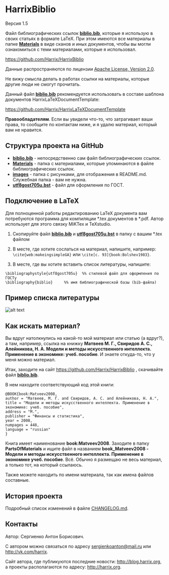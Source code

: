 HarrixBiblio
============

Версия 1.5

Файл библиографических ссылок [**biblio.bib**](../master/biblio.bib), которые я использую в своих статьях в формате LaTeX. При этом имеются все материалы в папке [**Materials**](../master/Materials) в виде сканов и иных документов, чтобы вы могли ознакомиться с теми материалами, которые я использовал.

https://github.com/Harrix/HarrixBiblio

Данные распространяются по лицензии [Apache License, Version 2.0](../master/LICENSE.txt).

Не вижу смысла делать в работах ссылки на материалы, которые другие люди не смогут прочитать.

Данный файл [**biblio.bib**](../master/biblio.bib) рекомендуется использовать в составе шаблона документов HarrixLaTeXDocumentTemplate:

https://github.com/Harrix/HarrixLaTeXDocumentTemplate

**Правообладателям**. Если вы увидели что-то, что затрагивает ваши права, то сообщите по контактам ниже, и я удалю материал, который вам не нравится.

Структура проекта на GitHub
-------------------------

- [**biblio.bib**](../master/biblio.bib) - непосредственно сам файл библиографических ссылок.
- [**Materials**](../master/Materials) - папка с материалами, которые упоминаются в файле библиографических ссылок.
- [**images**](../master/images) - папка с рисунками, для отображения в README.md. Служебная папка - вам не нужна.
- [**utf8gost705u.bst**](../master/utf8gost705u.bst) - файл для оформления по ГОСТ.

Подключение в LaTeX
-------------------

Для полноценной работы редактированию LaTeX документа вам потребуются программа для компиляции *.tex документов в *.pdf. Автор использует для этого связку MiKTex и TeXstudio.

 1. Скопируйте файл [**biblio.bib**](../master/biblio.bib) и [**utf8gost705u.bst**](../master/utf8gost705u.bst) в папку с вашим *.tex файлом
 
 2. В месте, где хотите сослаться на материал, напишите, например: `\cite{web:makeingsimpleGA}` или `\cite[с. 93]{book:Bolshev1983}`.

 3. В месте, где вы хотите вставить список литературы, напишите:
```
\bibliographystyle{utf8gost705u}  %% стилевой файл для оформления по ГОСТу
\bibliography{biblio}     %% имя библиографической базы (bib-файла)
```
	
Пример списка литературы
------------------------

![alt text](../master/images/biblio.png "Пример списка литературы")

Как искать материал?
--------------------

Вы вдруг натолкнулись на какой-то мой материал или статью (а вдруг?), а там, например, ссылка на книжку **Матвеев М. Г., Свиридов А. С., Алейникова, Н. А. Модели и методы искусственного интеллекта. Применение в экономике: учеб. пособие**. И знаете откуда-то, что у меня можно материал. 

Итак, заходите на сайт https://github.com/Harrix/HarrixBiblio , скачивайте файл [**biblio.bib**](../master/biblio.bib).

В нем находите соответствующий код этой книги:

	@BOOK{book:Matveev2008,
	author = "Матвеев, М. Г. and Свиридов, А. С. and Алейникова, Н. А.",
	title = "Модели и методы искусственного интеллекта. Применение в экономике: учеб. пособие",
	address = "М.",
	publisher = "Финансы и статистика",
	year = 2008,
	numpages = 448,
	language = "russian"
	}
	
Книга имеет наименование **book:Matveev2008**. Заходите в папку **PartsOfMaterials** и ищите файл в названием **book_Matveev2008 - Модели и методы искусственного интеллекта. Применение в экономике учеб. пособие**. Всё. Обычно я размещаю не весь материал, а только тот, на который ссылаюсь.

Также можете находить по имени материала, так как имена файлов составные.

История проекта
---------------

Подробный список изменений в файле [CHANGELOG.md](../master/CHANGELOG.md).

Контакты
--------

Автор: Сергиенко Антон Борисович.

С автором можно связаться по адресу sergienkoanton@mail.ru или  http://vk.com/harrix.

Сайт автора, где публикуются последние новости: http://blog.harrix.org, а проекты располагаются по адресу: http://harrix.org.